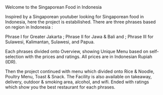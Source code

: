 Welcome to the Singaporean Food in Indonesia

Inspired by a Singaporean youtuber looking for Singaporean food in Indonesia, here the project is estabilished. There are three phrases based on region in Indonesia :

Phrase I for Greater Jakarta ; Phrase II for Jawa & Bali and ; Phrase III for Sulawesi, Kalimantan, Sulawesi, and Papua.

Each phrases divided onto Overview, showing Unique Menu based on self-selection with the prices and ratings. All prices are in Indonesian Rupiah (IDR). 

Then the project continued with menu which divided onto Rice & Noodle, Poultry Menu, Toast & Snack. The Facility is also available on takeaway, delivery, outdoor & smoking area, alcohol, and wifi. Ended with ratings which show you the best restaurant for each phrases. 
